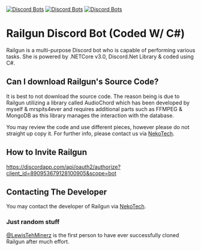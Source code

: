 [![Discord Bots](https://discordbots.org/api/widget/status/261878358625746964.svg)](https://discordbots.org/bot/261878358625746964) [![Discord Bots](https://discordbots.org/api/widget/lib/261878358625746964.svg)](https://discordbots.org/bot/261878358625746964) [![Discord Bots](https://discordbots.org/api/widget/owner/261878358625746964.svg)](https://discordbots.org/bot/261878358625746964)


# Railgun Discord Bot (Coded W/ C#)
Railgun is a multi-purpose Discord bot who is capable of performing various tasks. She is powered by .NETCore v3.0, Discord.Net Library & coded using C#.

## Can I download Railgun's Source Code?
It is best to not download the source code. The reason being is due to Railgun utilizing a library called AudioChord which has been developed by myself & mrspits4ever and requires additional parts such as FFMPEG & MongoDB as this library manages the interaction with the database.

You may review the code and use different pieces, however please do not straight up copy it. For further info, please contact us via [NekoTech](https://discord.gg/fFbMNGbXVv).

## How to Invite Railgun
https://discordapp.com/api/oauth2/authorize?client_id=890953679128100905&scope=bot

## Contacting The Developer
You may contact the developer of Railgun via [NekoTech](https://discord.gg/fFbMNGbXVv).

### Just random stuff
[@LewisTehMinerz](https://github.com/LewisTehMinerz) is the first person to have ever successfully cloned Railgun after much effort.
